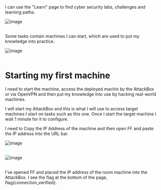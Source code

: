 I can use the "Learn" page to find cyber security labs, challenges and learning paths.

![image](https://user-images.githubusercontent.com/36644707/111039751-a8fc3e80-83fd-11eb-8716-1a4f207bd7c8.png)
</br></br>

Some tasks contain machines I can start, which are used to put my knowledge into practice.

![image](https://user-images.githubusercontent.com/36644707/111039769-bfa29580-83fd-11eb-99c4-d47f78c99bbd.png)
</br></br>


# Starting my first machine

I need to start the machine, access the deployed machin by the AttackBox or via OpenVPN and then put my knowledge into use by hacking real-world machines.

I will start my AttackBox and this is what I will use to access target machines I start on tasks such as this one. Once I start the target machine I wait 1 minute for it to configure.

I need to Copy the IP Address of the machine and then open FF and paste the IP address into the URL bar.

![image](https://user-images.githubusercontent.com/36644707/111039895-86b6f080-83fe-11eb-83e8-b1b1d2ec2007.png)
</br></br>

![image](https://user-images.githubusercontent.com/36644707/111040015-207e9d80-83ff-11eb-8995-0a0386b4acda.png)
</br></br>



I've opened FF and placed the IP address of the room machine into the AttackBox. I see the flag at the bottom of the page, flag{connection_verified}.

